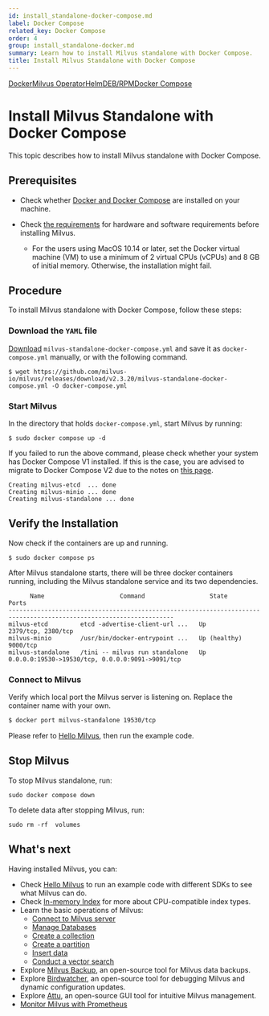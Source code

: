 ```yaml
---
id: install_standalone-docker-compose.md
label: Docker Compose
related_key: Docker Compose
order: 4
group: install_standalone-docker.md
summary: Learn how to install Milvus standalone with Docker Compose.
title: Install Milvus Standalone with Docker Compose
---
```


<div class="tab-wrapper"><a href="install_standalone-docker.md" class=''>Docker</a><a href="install_standalone-operator.md" class=''>Milvus Operator</a><a href="install_standalone-helm.md" class=''>Helm</a><a href="install_standalone-aptyum.md" class=''>DEB/RPM</a><a href="install_standalone-docker-compose.md" class='active '>Docker Compose</a></div>

# Install Milvus Standalone with Docker Compose

This topic describes how to install Milvus standalone with Docker Compose.

## Prerequisites

- Check whether [Docker and Docker Compose](https://docs.docker.com/compose/install/) are installed on your machine.
- Check [the requirements](prerequisite-docker.md) for hardware and software requirements before installing Milvus.

  - For the users using MacOS 10.14 or later, set the Docker virtual machine (VM) to use a minimum of 2 virtual CPUs (vCPUs) and 8 GB of initial memory. Otherwise, the installation might fail.

## Procedure

To install Milvus standalone with Docker Compose, follow these steps:

### Download the `YAML` file

[Download](https://github.com/milvus-io/milvus/releases/download/v2.3.20/milvus-standalone-docker-compose.yml) `milvus-standalone-docker-compose.yml` and save it as `docker-compose.yml` manually, or with the following command.

```shell
$ wget https://github.com/milvus-io/milvus/releases/download/v2.3.20/milvus-standalone-docker-compose.yml -O docker-compose.yml
```


### Start Milvus

In the directory that holds `docker-compose.yml`, start Milvus by running:

```shell
$ sudo docker compose up -d
```

<div class="alert note">

If you failed to run the above command, please check whether your system has Docker Compose V1 installed. If this is the case, you are advised to migrate to Docker Compose V2 due to the notes on [this page](https://docs.docker.com/compose/).

</div>

```text
Creating milvus-etcd  ... done
Creating milvus-minio ... done
Creating milvus-standalone ... done
```

## Verify the Installation

Now check if the containers are up and running.

```shell
$ sudo docker compose ps
```

After Milvus standalone starts, there will be three docker containers running, including the Milvus standalone service and its two dependencies.

```
      Name                     Command                  State                            Ports
--------------------------------------------------------------------------------------------------------------------
milvus-etcd         etcd -advertise-client-url ...   Up             2379/tcp, 2380/tcp
milvus-minio        /usr/bin/docker-entrypoint ...   Up (healthy)   9000/tcp
milvus-standalone   /tini -- milvus run standalone   Up             0.0.0.0:19530->19530/tcp, 0.0.0.0:9091->9091/tcp
```

### Connect to Milvus

Verify which local port the Milvus server is listening on. Replace the container name with your own.

```bash
$ docker port milvus-standalone 19530/tcp
```

Please refer to [Hello Milvus](https://milvus.io/docs/example_code.md), then run the example code.

## Stop Milvus

To stop Milvus standalone, run:
```
sudo docker compose down
```

To delete data after stopping Milvus, run:
```
sudo rm -rf  volumes
```

## What's next

Having installed Milvus, you can:
- Check [Hello Milvus](example_code.md) to run an example code with different SDKs to see what Milvus can do.
- Check [In-memory Index](index.md) for more about CPU-compatible index types.
- Learn the basic operations of Milvus:
  - [Connect to Milvus server](manage_connection.md)
  - [Manage Databases](manage_databases.md)
  - [Create a collection](create_collection.md)
  - [Create a partition](create_partition.md)
  - [Insert data](insert_data.md)
  - [Conduct a vector search](search.md)
- Explore [Milvus Backup](milvus_backup_overview.md), an open-source tool for Milvus data backups.
- Explore [Birdwatcher](birdwatcher_overview.md), an open-source tool for debugging Milvus and dynamic configuration updates.
- Explore [Attu](https://milvus.io/docs/attu.md), an open-source GUI tool for intuitive Milvus management.
- [Monitor Milvus with Prometheus](monitor.md)
